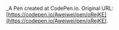 # 
 _A Pen created at CodePen.io. Original URL: [https://codepen.io/Aweiwei/pen/oRejKE](https://codepen.io/Aweiwei/pen/oRejKE).

 